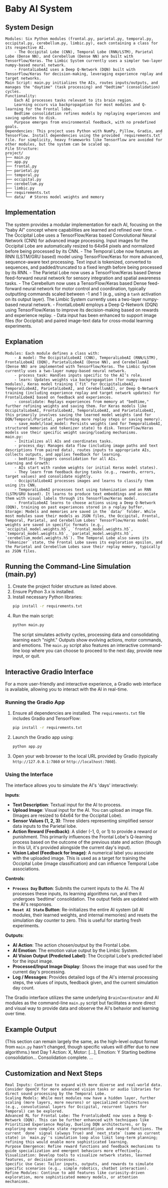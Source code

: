 # Baby AI System

## System Design

    Modules: Six Python modules (frontal.py, parietal.py, temporal.py, occipital.py, cerebellum.py, limbic.py), each containing a class for its respective AI.
        - The Occipital Lobe (CNN), Temporal Lobe (RNN/LSTM), Parietal Lobe (Dense NN), and Cerebellum (Dense NN) are built with TensorFlow/Keras. The Limbic System currently uses a simpler two-layer numpy-based neural network.
        - FrontalLobeAI uses a Deep Q-Network (DQN) built with TensorFlow/Keras for decision-making, leveraging experience replay and target networks.
    Main Script: main.py initializes the AIs, routes inputs/outputs, and manages the "daytime" (task processing) and "bedtime" (consolidation) cycles.
    Functionality:
        Each AI processes tasks relevant to its brain region.
        Learning occurs via backpropagation for most modules and Q-learning for the Frontal lobe.
        Bedtime consolidation refines models by replaying experiences and saving updates to disk.
        Purpose emerges from environmental feedback, with no predefined goals.
    Dependencies: This project uses Python with NumPy, Pillow, Gradio, and TensorFlow. Install dependencies using the provided `requirements.txt` file. For simplicity, heavy frameworks like TensorFlow are avoided for other modules, but the system can be scaled up.
    File Structure:
    project/
    ├── main.py
    ├── app.py
    ├── frontal.py
    ├── parietal.py
    ├── temporal.py
    ├── occipital.py
    ├── cerebellum.py
    ├── limbic.py
    ├── requirements.txt
    └── data/  # Stores model weights and memory

## Implementation

The system provides a modular implementation for each AI, focusing on the "baby AI" concept where capabilities are learned and refined over time.
    - The Occipital Lobe uses a TensorFlow/Keras based Convolutional Neural Network (CNN) for advanced image processing. Input images for the Occipital Lobe are automatically resized to 64x64 pixels and normalized before being processed by its CNN.
    - The Temporal Lobe now features an RNN (LSTM/GRU based) model using TensorFlow/Keras for more advanced, sequence-aware text processing. Text input is tokenized, converted to sequences, and padded/truncated to a fixed length before being processed by its RNN. 
    - The Parietal Lobe now uses a TensorFlow/Keras based Dense feed-forward neural network for sensory integration and spatial awareness tasks. 
    - The Cerebellum now uses a TensorFlow/Keras based Dense feed-forward neural network for motor control and coordination, typically outputting commands scaled between -1 and 1 (e.g., using a `tanh` activation on its output layer). The Limbic System currently uses a two-layer numpy-based neural network.
    - FrontalLobeAI employs a Deep Q-Network (DQN) using TensorFlow/Keras to improve its decision-making based on rewards and experience replay.
    - Data input has been enhanced to support image files (for Occipital) and paired image-text data for cross-modal learning experiments.

## Explanation

    Modules: Each module defines a class with:
        - A model: The OccipitalLobeAI (CNN), TemporalLobeAI (RNN/LSTM), FrontalLobeAI (DQN), ParietalLobeAI (Dense NN), and CerebellumAI (Dense NN) are implemented with TensorFlow/Keras. The Limbic System currently uses a two-layer numpy-based neural network.
        - process_task: Handles inputs specific to the AI’s role.
        - learn: Updates weights via backpropagation (for numpy-based modules), Keras model training (`fit` for OccipitalLobeAI, TemporalLobeAI, ParietalLobeAI, and CerebellumAI), or Deep Q-Network training (including experience replay and target network updates) for FrontalLobeAI based on feedback and experiences.
        - consolidate: Replays experiences from memory at "bedtime," further refining weights and saving them. For Keras models like OccipitalLobeAI, FrontalLobeAI, TemporalLobeAI, and ParietalLobeAI, this primarily involves saving the learned model weights (and for DQN/Temporal/Parietal, performing more replay steps or saving memory).
        - save_model/load_model: Persists weights (and for TemporalLobeAI, structured memories and tokenizer state) to disk. TensorFlow/Keras models use their specific weight saving/loading mechanisms.
    main.py:
        - Initializes all AIs and coordinates tasks.
        - process_day: Manages data flow (including image paths and text descriptions from paired data), routes inputs to appropriate AIs, collects outputs, and applies feedback for learning.
        - bedtime: Triggers consolidation for all AIs.
    Learning and Growth:
        - AIs start with random weights (or initial Keras model states).
        - They learn from feedback during tasks (e.g., rewards, errors, target values) and consolidate nightly.
        - OccipitalLobeAI processes images and learns to classify them using its CNN.
        - TemporalLobeAI processes text using tokenization and an RNN (LSTM/GRU based). It learns to produce text embeddings and associate them with visual labels through its TensorFlow/Keras model.
        - FrontalLobeAI learns to choose actions using a Deep Q-Network (DQN), training on past experiences stored in a replay buffer.
    Storage: Models and memories are saved in the `data/` folder. While most modules save their models as JSON files, the Occipital, Frontal, Temporal, Parietal, and Cerebellum Lobes' TensorFlow/Keras model weights are saved in specific formats (e.g., `occipital_model.weights.h5`, `frontal_model.weights.h5`, `temporal_model.weights.h5`, `parietal_model.weights.h5`, `cerebellum_model.weights.h5`). The Temporal Lobe also saves its `Tokenizer` state, the Frontal Lobe saves its exploration epsilon, and the Parietal and Cerebellum Lobes save their replay memory, typically as JSON files.

## Running the Command-Line Simulation (main.py)

1.  Create the project folder structure as listed above.
2.  Ensure Python 3.x is installed.
3.  Install necessary Python libraries:
    ```bash
    pip install -r requirements.txt
    ```
4.  Run the main script:
    ```bash
    python main.py
    ```
    The script simulates activity cycles, processing data and consolidating learning each "night." Outputs show evolving actions, motor commands, and emotions. The `main.py` script also features an interactive command-line loop where you can choose to proceed to the next day, provide new input, or quit.

## Interactive Gradio Interface

For a more user-friendly and interactive experience, a Gradio web interface is available, allowing you to interact with the AI in real-time.

### Running the Gradio App

1.  Ensure all dependencies are installed. The `requirements.txt` file includes Gradio and TensorFlow:
    ```bash
    pip install -r requirements.txt
    ```
2.  Launch the Gradio app using:
    ```bash
    python app.py
    ```
3.  Open your web browser to the local URL provided by Gradio (typically `http://127.0.0.1:7860` or `http://localhost:7860`).

### Using the Interface

The interface allows you to simulate the AI's 'days' interactively:

**Inputs**:
*   **Text Description**: Textual input for the AI to process.
*   **Upload Image**: Visual input for the AI. You can upload an image file. (Images are resized to 64x64 for the Occipital Lobe).
*   **Sensor Values (1, 2, 3)**: Three sliders representing simplified sensor data inputs to the Parietal lobe.
*   **Action Reward (Feedback)**: A slider (-1, 0, or 1) to provide a reward or punishment. This primarily influences the Frontal Lobe's Q-learning process based on the outcome of the previous state and action (though in this UI, it's provided alongside the current day's input).
*   **Vision Label (Feedback for Image)**: A numerical label you associate with the uploaded image. This is used as a target for training the Occipital Lobe (image classification) and can influence Temporal Lobe associations.

**Controls**:
*   **`Process Day` Button**: Submits the current inputs to the AI. The AI processes these inputs, its learning algorithms run, and then it undergoes 'bedtime' consolidation. The output fields are updated with the AI's responses.
*   **`Reset AI State` Button**: Re-initializes the entire AI system (all AI modules, their learned weights, and internal memories) and resets the simulation day counter to zero. This is useful for starting fresh experiments.

**Outputs**:
*   **AI Action**: The action chosen/output by the Frontal Lobe.
*   **AI Emotion**: The emotion value output by the Limbic System.
*   **AI Vision Output (Predicted Label)**: The Occipital Lobe's predicted label for the input image.
*   **Processed/Input Image Display**: Shows the image that was used for the current day's processing.
*   **Log / Messages**: Provides detailed logs of the AI's internal processing steps, the values of inputs, feedback given, and the current simulation day count.

The Gradio interface utilizes the same underlying `BrainCoordinator` and AI modules as the command-line `main.py` script but facilitates a more direct and visual way to provide data and observe the AI's behavior and learning over time.

## Example Output
(This section can remain largely the same, as the high-level output format from `main.py` hasn't changed, though specific values will differ due to new algorithms.)
text
Day 1
Action: X, Motor: [...], Emotion: Y
Starting bedtime consolidation...
Consolidation complete.
...

## Customization and Next Steps

    Real Inputs: Continue to expand with more diverse and real-world data. Consider OpenCV for more advanced vision tasks or audio libraries for direct sound processing by the Temporal Lobe.
    Scaling Models: While most modules now have a hidden layer, further scaling (more layers, more neurons) or specialized architectures (e.g., convolutional layers for Occipital, recurrent layers for Temporal) can be explored.
    Advanced RL for Frontal Lobe: The FrontalLobeAI now uses a Deep Q-Network (DQN). This can be further enhanced with techniques like Prioritized Experience Replay, Dueling DQN architectures, or by exploring more complex state representations and reward functions. The current `done` signal (always True) and `next_state` (same as current state) in `main.py`'s simulation loop also limit long-term planning; refining this would enable more sophisticated learning.
    Purpose Emergence: Refine reward functions and feedback mechanisms to guide specialization and emergent behaviors more effectively.
    Visualization: Develop tools to visualize network states, learned features, or decision processes.
    Specific Use Case: Tailor inputs, outputs, and rewards to simulate specific scenarios (e.g., simple robotics, chatbot interaction).
    Refine Modules: Continue to add features like curiosity-driven exploration, more sophisticated memory models, or attention mechanisms.
